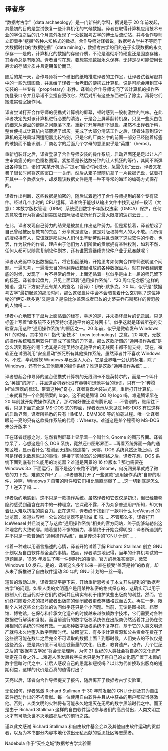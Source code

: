 ## 译者序

“数据考古学”（data archaeology）是一门新兴的学科，据说是于 20 年前发起，其最初的目的是尝试恢复一些计算机化的气候数据。译者在取得计算机应用技术专业的学位之后的几个月意外发现了一处数据考古学的博士后流动站，并与合作导师立即着手“挖掘”各种未知格式的数据。合作导师对译者说，数据考古学并不等同于大数据时代的“数据挖掘”（data mining），数据考古学的目的在于实现数据的永久保存——是的，计算机化的数据的存储介质，不论是温彻斯特硬盘还是固态存储，其寿命总是有限的。译者当时在想，要想实现数据永久保存，无非是尽可能使用长寿命的存储介质并且定期备份而已。

随后的某一天，合作导师将一个破旧的纸箱推进译者的工作室，让译者试着解密其中的一些光谱图像，并且给了译者一台老旧的便携式计算机，说是可能会用到其中安装的一些专有（proprietary）软件。译者向合作导师询问了该计算机的操作系统登录口令并且承诺不会擅自更改它，然后对所有这些东西进行了除尘，再将它们搬进实验室操作间。

译者尝试打开合作导师的便携式计算机的屏幕，顿时感到一股刺激性的气味。在此译者决定先对该计算机进行必要的清洁，于是合上屏幕翻转机身，只见一些灰白色的细末从键盘的缝隙之间飘落下来。重新打开屏幕卸下键盘，果然不出译者所料，整台便携式计算机内部覆满了烟灰。完成了大部分清洁工作之后，译者注意到该计算机的无线局域网适配器比较特别，只是它的厂商名字的前面一部分已经随着标签的破损而不能识别，厂商名字的后面几个字母的意思似乎是“英雄”（heros）。

重新组装好之后，译者登录了合作导师安装的操作系统，启动界面还是足以让人产生审美疲劳的四色窗格图案。紧接着是长达数分钟的让人抓狂的等待，其间不断弹出各种窗口，诸如“某某开机助手”提示“启动时间过长，急需优化”云云。译者又花费了很长时间将这些窗口一一关闭，然后从箱子里随机拿了一片数据光盘，试着打开其中一个数据文件，却发现该数据文件是用一种不寻常的晦涩的编码方式保存的。

译者作出判断，这些数据是加密的，随后试着运行了合作导师提到的某个专有软件。经过几个小时的 CPU 运算，译者终于能够从输出文件中找到这样一段话（大意）：本数字版权管理（DRM）系统受到数字千年版权法案（DMCA）保护，任何恶意攻击行为将会受到美国及国际版权法所允许之最大限度的惩罚云云……

在此，译者发现自己努力的结果是被禁止作出这种努力。但是紧接着，译者想起了自己曾经被反复教育的东西：分享就是盗版，这是对版权持有人的大不敬。而所谓的版权持有人，应该就是那些为人们付出辛勤劳动并且贡献了这些软件的作者。也罢，作为软件的作者，理应由于他们为人们所做的贡献拥有某种权利，如若不然，任何人都可以随意复制软件副本，还有谁愿意继续为软件产业无私奉献呢？

译者从光驱中取出数据盘片，将它扔回纸箱，开始思考如何向合作导师说明这个问题。一遍思考，一遍漫无目的地翻弄纸箱里堆放的各种数据盘片。就在译者翻到箱底的时候，发现了一片不寻常的盘片，上面还贴着一张似乎是由上一届的师兄留下的标签。译者拿起盘片，只见上面印着“通用操作系统”、“20 周年纪念版”这样的短语，盘片下方似乎还有某人的签名（音译）：伊安-默多克。20 年，似乎是“数据考古学”最初起源的那段时间，那么这张盘片中会不会暗含着什么玄机呢？这位神秘的“伊安-默多克”又是谁？是像比尔盖茨或者已故的史蒂夫乔布斯那样的传奇般的人物吗……

译者小心地取下了盘片上面贴着的标签，幸运的是，并未损坏盘片的记录层。只见标签上写着“此系统不支持英特尔迅驰平台的无线网卡”。似乎这就是译者所在的实验室弃用这种“通用操作系统”的原因之一。20 年前，似乎是微软发布 Windows NT 的时候，其中的 NT 指代“新技术”（new technology）之意。20 年来，无数的操作系统和应用软件厂商成了微软的刀下鬼，那么这款所谓的“通用操作系统”是怎么活到现在的呢？尤其是它连英特尔迅驰平台的无线网卡都不能支持。现在，微软正在试图利用“安全启动”杀死所有其他操作系统，虽然译者并不喜欢 Windows 8，不过，毕竟微软 Windows 早已深入人心，它是业界唯一公认的标准，除了 Windows，还有什么其他能用的操作系统？难道是这款“通用操作系统”……

译者想起合作导师的这台便携式计算机的无线网卡不是英特尔的，而是一个叫什么“英雄”的牌子，并且这台机器也没有英特尔迅驰平台的标识，只有一个“奔腾 M”处理器的标识。带着这种好奇心，译者将盘片装进光驱，重新打开计算机。一上来就看到一个企鹅图案的 logo。这不就是腾讯 QQ 的 logo 吗，难道腾讯早在 20 年前就开始做操作系统了，那时候好像还没有腾讯呢……不管别的，继续往下看，只见下面完全是 MS-DOS 式的界面，译者表示从未见过 MS-DOS 有过这样的启动界面，译者所熟悉的只有 HIMEM、EMM386 等的加载过程。唯一让译者眼前一亮的只有这款操作系统的代号：Wheezy。难道这是某个秘密的 MS-DOS 未公开版本？

正在译者疑惑之时，忽然看到屏幕上显示着一个叫什么 Gnome 的图形界面。译者惊呆了，心想这是什么 DOS 系统，竟然还带图形界面……再看系统界面一角的通知区域，显示着什么“检测到无线网络连接”，天哪，DOS 系统竟然还能上网，这可是译者未敢想象过的事情。连接了实验室的公用网络之后，译者在想，DOS 系统下面到底有什么能用的浏览器？难道是网景的 16 位版本？那也需要在 Windows 3.x 下面运行，而不是这个来路不明的 Gnome，何况网景早就成了微软的刀下鬼，难道又诈尸了……译者随机打开了一些这款“通用操作系统”自带的附件，神啊，Windows 7 自带的附件和它们相比简直弱爆了……这一切到底是怎么了！逆天了吗……

译者隐约地感到，这不只是一款操作系统。虽然译者和它仅仅是初识，但已经能够隐约感受到蕴含在其中的一种理念，它深藏不露，不为众多普通用户所知，却又有着让人难以抗拒的感召力。正在这时，译者终于找到了一款叫什么 IceWeasel 的浏览器，难道业界唯一公认的浏览器不是叫做 IE 吗……不管那么多，译者打开 IceWeasel 并且浏览了与这款“通用操作系统”相关的官方网站，终于能够勾勒出这种理念的大致轮廓。随着坚持不懈的努力，事情终于开始变得明朗：译者所遇到的并不只是一款普通的“通用操作系统”，而是传说中的“GNU 计划”……

带着一种难以用语言描述的心情，译者开始试着了解 Richard Stallman 创立 GNU 计划以及自由软件基金会的事情。然而，译者清楚地记得，当年的计算机考试的一道题目是，1985 年发生了哪一件划时代的事情。官方的标准答案是，微软 Windows 1.0 发布。是的，译者这么多年以来一直在接受“盖茨是神”的教育，却从未了解推进了自由软件运动 30 年的 GNU 计划的一丝一毫。

短暂的激动过后，译者渐渐平静下来，开始重新思考关于本文开头提到的“数据考古学”的问题。如果人类的文明遗产是用某种私密的格式保存的，这确实可以用于限制人们在当代对于它们的访问并且确实有利于维护某些出版商的利益。然而，它们终将随着介质的损坏或者出版商的倒闭或者更改存储格式而丢失。再进一步，限制个人对这些文化载体的访问似乎还只是个小问题。当前，无论是图书馆、档案馆、博物馆，在保存和传承文化遗产的时候越来越依赖数字技术，它们需要对各种数据进行解读和复制。而当前流行的数字版权系统仅在出版商仍然活着并且仍在使用相同的系统的时候有效。一旦那种数字版权系统不复存在，基于它的人类文明遗产就将永久地堕入数字黑暗时代。放眼望去，有多少计算资源和公共资金花费在了这些很可能在数年之后完全不可读取的数据上面？到那时候，人们失去的不仅仅是这些资金，更是其价值不可用金钱衡量的文化、历史、教育遗产。也许，几个世纪之后的“数据考古学家”将会无法理解，为何 21 世纪的人类社会将自身的文化遗产锁定在自身之外……难道人类发展数字技术只是为了将自己的文化遗产置于永恒的数字黑暗时代之中，让后人感叹自己的愚蠢和短视吗？以此为代价换取出版商的短期利益，这样的代价是否真的值得付出？

天亮以后，译者向合作导师提交了报告，随后离开了数据考古学实验室。

无论如何，译者感激 Richard Stallman 于 30 年前发起的 GNU 计划及其为自由软件运动作出的不朽贡献。每一位使用自由软件并且从中获益的用户都应当感激他。否则，人类文明的火种将有可能永久地熄灭在无尽的数字黑暗时代之中。而正是由于 Richard Stallman 这样的自由软件运动参与者们的高贵付出，人类文明之火才有可能永世不灭地照亮后代的前行之路。

谨以此文感谢 Richard Stallman 和自由软件基金会以及其他自由软件运动的贡献者，以及为本书部分内容本地化做出无私贡献的哲思社区等志愿者。

Nadebula 作于“天空之城”数据考古学实验室
